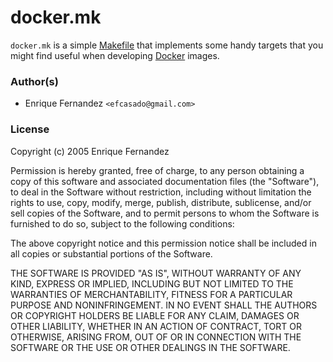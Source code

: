 docker.mk
=========

`docker.mk` is a simple [Makefile](https://www.gnu.org/software/make/) that
implements some handy targets that you might find useful when developing
[Docker](https://www.docker.com/) images.


### Author(s)

- Enrique Fernandez `<efcasado@gmail.com>`


### License

Copyright (c) 2005 Enrique Fernandez

Permission is hereby granted, free of charge, to any person obtaining a copy
of this software and associated documentation files (the "Software"), to deal
in the Software without restriction, including without limitation the rights
to use, copy, modify, merge, publish, distribute, sublicense, and/or sell
copies of the Software, and to permit persons to whom the Software is
furnished to do so, subject to the following conditions:

The above copyright notice and this permission notice shall be included in
all copies or substantial portions of the Software.

THE SOFTWARE IS PROVIDED "AS IS", WITHOUT WARRANTY OF ANY KIND, EXPRESS OR
IMPLIED, INCLUDING BUT NOT LIMITED TO THE WARRANTIES OF MERCHANTABILITY,
FITNESS FOR A PARTICULAR PURPOSE AND NONINFRINGEMENT.  IN NO EVENT SHALL THE
AUTHORS OR COPYRIGHT HOLDERS BE LIABLE FOR ANY CLAIM, DAMAGES OR OTHER
LIABILITY, WHETHER IN AN ACTION OF CONTRACT, TORT OR OTHERWISE, ARISING FROM,
OUT OF OR IN CONNECTION WITH THE SOFTWARE OR THE USE OR OTHER DEALINGS IN
THE SOFTWARE.